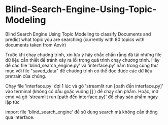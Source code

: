# Blind-Search-Engine-Using-Topic-Modeling
Blind Search Engine Using Topic Modeling to classify Documents and predict what topic you are searching (currently with 80 topics with documents taken from Axvir)


Trước khi chạy chương trình, xin lưu ý hãy chắc chắn rằng đã tải những file dữ liệu cần thiết để tránh xảy ra lỗi trong quá trình chạy chương trình.
Hãy để các file 'blind_search_engine.py' và 'interface.py' nằm trong cùng thư mục với file "saved_data" để chương trình có thể đọc được các dữ liệu pretrain của chúng.


Chạy file 'interface.py' đợi 1 lúc và gõ 'streamlit run [path đến interface.py]' vào terminal (không có dẫu goặc vuông [] ) để chạy sản phẩm.
Hoặc, mở cmd và gõ 'streamlit run [path đến interface.py]' để chạy sản phẩm ngay lập tức

import file 'blind_search_engine' để sử dụng search mà không cần thông qua interface.


